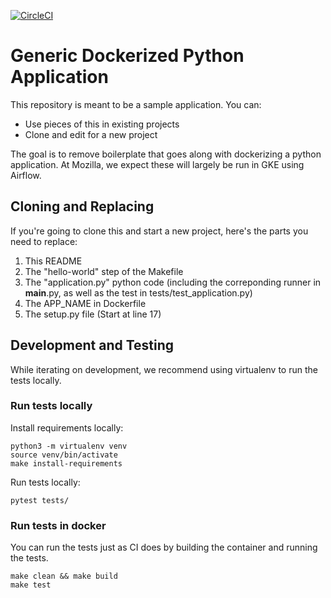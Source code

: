 [![CircleCI](https://circleci.com/gh/fbertsch/generic-docker-python/tree/master.svg?style=svg)](https://circleci.com/gh/fbertsch/generic-docker-python/tree/master)

# Generic Dockerized Python Application

This repository is meant to be a sample application. You can:
- Use pieces of this in existing projects
- Clone and edit for a new project

The goal is to remove boilerplate that goes along with dockerizing
a python application. At Mozilla, we expect these will largely
be run in GKE using Airflow.

## Cloning and Replacing

If you're going to clone this and start a new project, here's the parts you need to replace:
1. This README
2. The "hello-world" step of the Makefile
3. The "application.py" python code (including the correponding runner in __main__.py,
   as well as the test in tests/test_application.py)
4. The APP_NAME in Dockerfile
5. The setup.py file (Start at line 17)

## Development and Testing

While iterating on development, we recommend using virtualenv
to run the tests locally.

### Run tests locally

Install requirements locally:
```
python3 -m virtualenv venv
source venv/bin/activate
make install-requirements
```

Run tests locally:
```
pytest tests/
```

### Run tests in docker

You can run the tests just as CI does by building the container
and running the tests.

```
make clean && make build
make test
```
